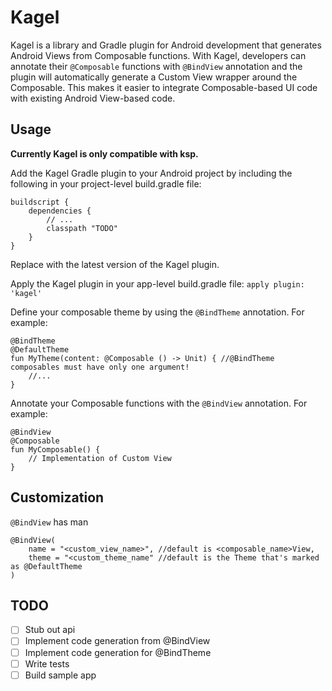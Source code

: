 # Kagel
Kagel is a library and Gradle plugin for Android development that generates Android Views from Composable functions. 
With Kagel, developers can annotate their `@Composable` functions with `@BindView` annotation and the plugin will automatically generate a Custom View wrapper around the Composable.
This makes it easier to integrate Composable-based UI code with existing Android View-based code.

## Usage
**Currently Kagel is only compatible with ksp.**

Add the Kagel Gradle plugin to your Android project by including the following in your project-level build.gradle file:
```
buildscript {
    dependencies {
        // ...
        classpath "TODO"
    }
}
```

Replace <latest-version> with the latest version of the Kagel plugin.

Apply the Kagel plugin in your app-level build.gradle file:
`apply plugin: 'kagel'`

Define your composable theme by using the `@BindTheme` annotation. For example:
```
@BindTheme
@DefaultTheme
fun MyTheme(content: @Composable () -> Unit) { //@BindTheme composables must have only one argument!
    //...
}
```

Annotate your Composable functions with the `@BindView` annotation. For example:
```
@BindView
@Composable
fun MyComposable() {
    // Implementation of Custom View
}
```


## Customization
`@BindView` has man 
```
@BindView(
    name = "<custom_view_name>", //default is <composable_name>View,
    theme = "<custom_theme_name" //default is the Theme that's marked as @DefaultTheme 
)
```

## TODO
- [ ] Stub out api
- [ ] Implement code generation from @BindView
- [ ] Implement code generation for @BindTheme
- [ ] Write tests
- [ ] Build sample app
